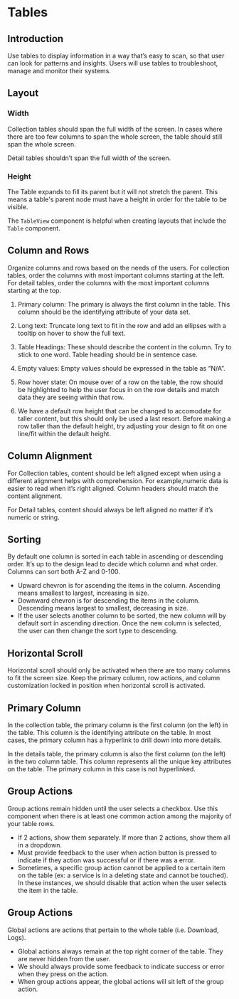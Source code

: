 # Tables

## Introduction

Use tables to display information in a way that’s easy to scan, so that user can look for patterns and insights. Users will use tables to troubleshoot, manage and monitor their systems.

## Layout

### Width

Collection tables should span the full width of the screen. In cases where there are too few columns to span the whole screen, the table should still span the whole screen.

Detail tables shouldn’t span the full width of the screen.

### Height
The Table expands to fill its parent but it will not stretch the parent. This means a table's parent node must have a height in order for the table to be visible.

The `TableView` component is helpful when creating layouts that include the `Table` component.


## Column and Rows

Organize columns and rows based on the needs of the users. For collection tables, order the columns with most important columns starting at the left. For detail tables, order the columns with the most important columns starting at the top.

1. Primary column: The primary is always the first column in the table. This column should be the identifying attribute of your data set.

2. Long text: Truncate long text to fit in the row and add an ellipses with a tooltip on hover to show the full text.

3. Table Headings: These should describe the content in the column. Try to stick to one word. Table heading should be in sentence case.

4. Empty values: Empty values should be expressed in the table as “N/A”.

5. Row hover state: On mouse over of a row on the table, the row should be highlighted to help the user focus in on the row details and match data they are seeing within that row.

6. We have a default row height that can be changed to accomodate for taller content, but this should only be used a last resort. Before making a row taller than the default height, try adjusting your design to fit on one line/fit within the default height.

## Column Alignment

For Collection tables, content should be left aligned except when using a different alignment helps with comprehension. For example,numeric data is easier to read when it’s right aligned. Column headers should match the content alignment.

For Detail tables, content should always be left aligned no matter if it’s numeric or string.

## Sorting

By default one column is sorted in each table in ascending or descending order. It’s up to the design lead to decide which column and what order. Columns can sort both A-Z and 0-100.

- Upward chevron is for ascending the items in the column. Ascending means smallest to largest, increasing in size.
- Downward chevron is for descending the items in the column. Descending means largest to smallest, decreasing in size.
- If the user selects another column to be sorted, the new column will by default sort in ascending direction. Once the new column is selected, the user can then change the sort type to descending.

## Horizontal Scroll

Horizontal scroll should only be activated when there are too many columns to fit the screen size. Keep the primary column, row actions, and column customization locked in position when horizontal scroll is activated.

## Primary Column

In the collection table, the primary column is the first column (on the left) in the table. This column is the identifying attribute on the table. In most cases, the primary column has a hyperlink to drill down into more details.

In the details table, the primary column is also the first column (on the left) in the two column table. This column represents all the unique key attributes on the table. The primary column in this case is not hyperlinked.

## Group Actions

Group actions remain hidden until the user selects a checkbox. Use this component when there is at least one common action among the majority of your table rows.

- If 2 actions, show them separately. If more than 2 actions, show them all in a dropdown.
- Must provide feedback to the user when action button is pressed to indicate if they action was successful or if there was a error.
- Sometimes, a specific group action cannot be applied to a certain item on the table (ex: a service is in a deleting state and cannot be touched). In these instances, we should disable that action when the user selects the item in the table.

## Group Actions

Global actions are actions that pertain to the whole table (i.e. Download, Logs).

- Global actions always remain at the top right corner of the table. They are never hidden from the user.
- We should always provide some feedback to indicate success or error when they press on the action.
- When group actions appear, the global actions will sit left of the group action.
